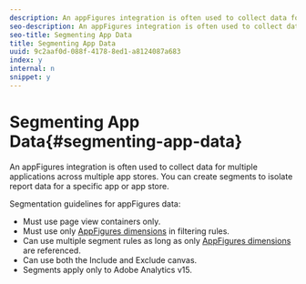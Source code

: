 ```yaml
---
description: An appFigures integration is often used to collect data for multiple applications across multiple app stores. You can create segments to isolate report data for a specific app or app store.
seo-description: An appFigures integration is often used to collect data for multiple applications across multiple app stores. You can create segments to isolate report data for a specific app or app store.
seo-title: Segmenting App Data
title: Segmenting App Data
uuid: 9c2aaf0d-088f-4178-8ed1-a8124087a683
index: y
internal: n
snippet: y
---
```


# Segmenting App Data{#segmenting-app-data}

An appFigures integration is often used to collect data for multiple applications across multiple app stores. You can create segments to isolate report data for a specific app or app store.

Segmentation guidelines for appFigures data:

* Must use page view containers only. 
* Must use only [AppFigures dimensions](../appfigures-overview/appfigures-metrics.md#concept-890b06e6f59e44a7a331ce872f4e1d9c) in filtering rules. 
* Can use multiple segment rules as long as only [AppFigures dimensions](../appfigures-overview/appfigures-metrics.md#concept-890b06e6f59e44a7a331ce872f4e1d9c) are referenced. 
* Can use both the Include and Exclude canvas. 
* Segments apply only to Adobe Analytics v15.

